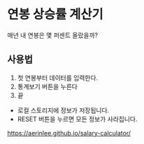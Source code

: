 # 연봉 상승률 계산기

매년 내 연봉은 몇 퍼센트 올랐을까?

## 사용법
1. 첫 연봉부터 데이터를 입력한다.
2. 통계보기 버튼을 누른다
3. 끝

* 로컬 스토리지에 정보가 저장됩니다.
* RESET 버튼을 누르면 모든 정보가 사라집니다.

https://aerinlee.github.io/salary-calculator/
